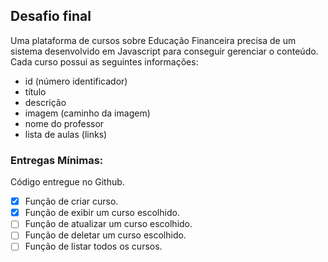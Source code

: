 ## Desafio final

Uma plataforma de cursos sobre Educação Financeira precisa de um sistema
desenvolvido em Javascript para conseguir gerenciar o conteúdo. Cada curso possui as
seguintes informações:

- id (número identificador)
- título
- descrição
- imagem (caminho da imagem)
- nome do professor
- lista de aulas (links)

### Entregas Mínimas:
Código entregue no Github.
- [x] Função de criar curso.
- [x] Função de exibir um curso escolhido.
- [ ] Função de atualizar um curso escolhido.
- [ ] Função de deletar um curso escolhido.
- [ ] Função de listar todos os cursos.

